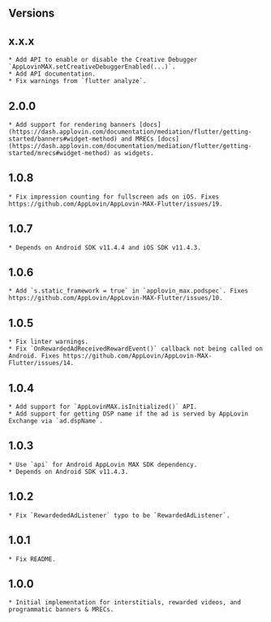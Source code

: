 ## Versions

## x.x.x
    * Add API to enable or disable the Creative Debugger `AppLovinMAX.setCreativeDebuggerEnabled(...)`.
    * Add API documentation.
    * Fix warnings from `flutter analyze`.
## 2.0.0
    * Add support for rendering banners [docs](https://dash.applovin.com/documentation/mediation/flutter/getting-started/banners#widget-method) and MRECs [docs](https://dash.applovin.com/documentation/mediation/flutter/getting-started/mrecs#widget-method) as widgets.
## 1.0.8
    * Fix impression counting for fullscreen ads on iOS. Fixes https://github.com/AppLovin/AppLovin-MAX-Flutter/issues/19.
## 1.0.7
    * Depends on Android SDK v11.4.4 and iOS SDK v11.4.3.
## 1.0.6
    * Add `s.static_framework = true` in `applovin_max.podspec`. Fixes https://github.com/AppLovin/AppLovin-MAX-Flutter/issues/10.
## 1.0.5
    * Fix linter warnings.
    * Fix `OnRewardedAdReceivedRewardEvent()` callback not being called on Android. Fixes https://github.com/AppLovin/AppLovin-MAX-Flutter/issues/14.
## 1.0.4
    * Add support for `AppLovinMAX.isInitialized()` API.
    * Add support for getting DSP name if the ad is served by AppLovin Exchange via `ad.dspName`.
## 1.0.3
    * Use `api` for Android AppLovin MAX SDK dependency.
    * Depends on Android SDK v11.4.3. 
## 1.0.2
    * Fix `RewardededAdListener` typo to be `RewardedAdListener`.
## 1.0.1
    * Fix README.
## 1.0.0
    * Initial implementation for interstitials, rewarded videos, and programmatic banners & MRECs.
